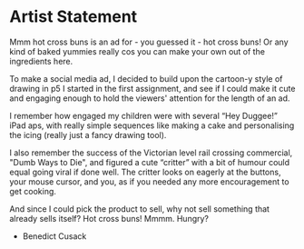 # Artist Statement

Mmm hot cross buns is an ad for - you guessed it - hot cross buns!  Or any kind of baked yummies really cos you can make your own out of the ingredients here.

To make a social media ad, I decided to build upon the cartoon-y style of drawing in p5 I started in the first assignment, and see if I could make it cute and engaging enough to hold the viewers' attention for the length of an ad.  

I remember how engaged my children were with several “Hey Duggee!” iPad aps, with really simple sequences like making a cake and personalising the icing (really just a fancy drawing tool).  

I also remember the success of the Victorian level rail crossing commercial, "Dumb Ways to Die", and figured a cute “critter” with a bit of humour could equal going viral if done well. The critter looks on eagerly at the buttons, your mouse cursor, and you, as if you needed any more encouragement to get cooking.

And since I could pick the product to sell, why not sell something that already sells itself?  Hot cross buns!  Mmmm.  Hungry?

 - Benedict Cusack
